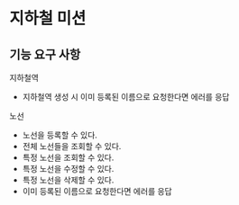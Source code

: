 # 지하철 미션


## 기능 요구 사항

지하철역
- 지하철역 생성 시 이미 등록된 이름으로 요청한다면 에러를 응답

노선
- 노선을 등록할 수 있다.
- 전체 노선들을 조회할 수 있다.
- 특정 노선을 조회할 수 있다.
- 특정 노선을 수정할 수 있다.
- 특정 노선을 삭제할 수 있다.
- 이미 등록된 이름으로 요청한다면 에러를 응답
